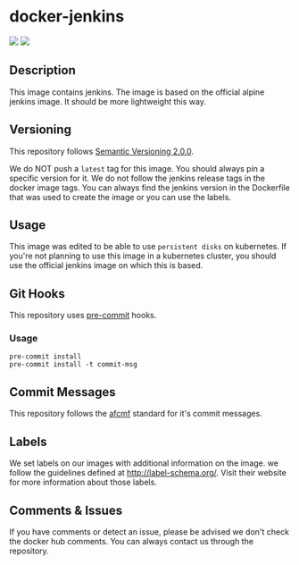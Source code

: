 # docker-jenkins
[![](https://images.microbadger.com/badges/version/fxinnovation/jenkins.svg)](https://microbadger.com/images/fxinnovation/jenkins "Get your own version badge on microbadger.com") [![](https://images.microbadger.com/badges/image/fxinnovation/jenkins.svg)](https://microbadger.com/images/fxinnovation/jenkins "Get your own image badge on microbadger.com")

## Description
This image contains jenkins. The image is based on the official alpine jenkins image. It should be more lightweight this way.

## Versioning

This repository follows [Semantic Versioning 2.0.0](https://semver.org/).

We do NOT push a `latest` tag for this image. You should always pin a specific version for it.
We do not follow the jenkins release tags in the docker image tags. You can always find the jenkins version in the Dockerfile that was used to create the image or you can use the labels.

## Usage
This image was edited to be able to use `persistent disks` on kubernetes. If you're not planning to use this image in a kubernetes cluster, you should use the official jenkins image on which this is based.

## Git Hooks

This repository uses [pre-commit](https://pre-commit.com/) hooks.

### Usage

```
pre-commit install
pre-commit install -t commit-msg
```
## Commit Messages

This repository follows the [afcmf](https://github.com/FXinnovation/fx-pre-commit-afcmf) standard for it's commit messages.

## Labels
We set labels on our images with additional information on the image. we follow the guidelines defined at http://label-schema.org/. Visit their website for more information about those labels.

## Comments & Issues
If you have comments or detect an issue, please be advised we don't check the docker hub comments. You can always contact us through the repository.
